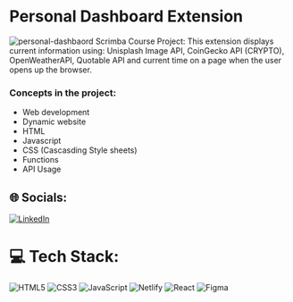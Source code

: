 # Personal Dashboard Extension
![personal-dashbaord](https://github.com/MaliaPagley/personal-dashboard-extension/assets/103156594/91386994-9bdf-4719-b7b0-50da82f4c21c)
 Scrimba Course Project: This extension displays current information using: Unisplash Image API, CoinGecko API (CRYPTO), OpenWeatherAPI, Quotable API and current time on a page when the user opens up the browser.

 ### Concepts in the project:
-   Web development
-   Dynamic website
-   HTML
-   Javascript
-   CSS (Cascasding Style sheets)
-   Functions
-   API Usage

 ## 🌐 Socials:
[![LinkedIn](https://img.shields.io/badge/LinkedIn-%230077B5.svg?logo=linkedin&logoColor=white)](https://linkedin.com/in/maliapagley) 

# 💻 Tech Stack:
![HTML5](https://img.shields.io/badge/html5-%23E34F26.svg?style=for-the-badge&logo=html5&logoColor=white) ![CSS3](https://img.shields.io/badge/css3-%231572B6.svg?style=for-the-badge&logo=css3&logoColor=white) ![JavaScript](https://img.shields.io/badge/javascript-%23323330.svg?style=for-the-badge&logo=javascript&logoColor=%23F7DF1E) ![Netlify](https://img.shields.io/badge/netlify-%23000000.svg?style=for-the-badge&logo=netlify&logoColor=#00C7B7) ![React](https://img.shields.io/badge/react-%2320232a.svg?style=for-the-badge&logo=react&logoColor=%2361DAFB) 	![Figma](https://img.shields.io/badge/figma-%23F24E1E.svg?style=for-the-badge&logo=figma&logoColor=white)
